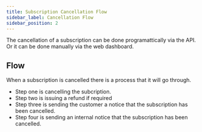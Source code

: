 ```yaml
---
title: Subscription Cancellation Flow
sidebar_label: Cancellation Flow
sidebar_position: 2
---
```

The cancellation of a subscription can be done programattically via the API. Or it can be done manually via the web dashboard.


## Flow

When a subscription is cancelled there is a process that it will go through.

* Step one is cancelling the subcription.
* Step two is issuing a refund if required
* Step three is sending the customer a notice that the subscription has been cancelled.
* Step four is sending an internal notice that the subscription has been cancelled.